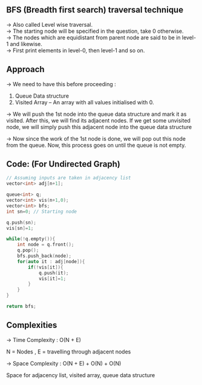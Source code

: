 ## BFS (Breadth first search) traversal technique  

-> Also called Level wise traversal.  
-> The starting node will be specified in the question, take 0 otherwise.  
-> The nodes which are equidistant from parent node are said to be in level-1 and likewise.  
-> First print elements in level-0, then level-1 and so on.

## Approach

-> We need to have this before proceeding :

1) Queue Data structure
2) Visited Array – An array with all values initialised with 0.

-> We will push the 1st node into the queue data structure and mark it as visited. After this, we will find its adjacent nodes. If we get some unvisited node, we will simply push this adjacent node into the queue data structure

-> Now since the work of the 1st node is done, we will pop out this node from the queue. Now, this process goes on until the queue is not empty.

## Code: (For Undirected Graph)
```cpp
// Assuming inputs are taken in adjacency list
vector<int> adj[n+1];

queue<int> q;
vector<int> vis(n+1,0);
vector<int> bfs;
int sn=0; // Starting node

q.push(sn);
vis[sn]=1;

while(!q.empty()){
    int node = q.front();
    q.pop();
    bfs.push_back(node);
    for(auto it : adj[node]){
        if(!vis[it]){
            q.push(it);
            vis[it]=1;
        }
    }
}

return bfs;
```

## Complexities

-> Time Complexity : O(N + E)

N = Nodes , E = travelling through adjacent nodes

-> Space Complexity : O(N + E) + O(N) + O(N) 

Space for adjacency list, visited array, queue data structure